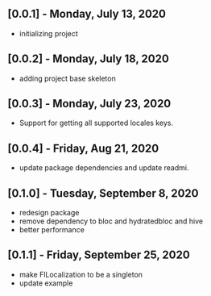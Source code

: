## [0.0.1] - Monday, July 13, 2020

* initializing project

## [0.0.2] - Monday, July 18, 2020

* adding project base skeleton

## [0.0.3] - Monday, July 23, 2020

* Support for getting all supported locales keys.

## [0.0.4] - Friday, Aug 21, 2020

* update package dependencies and update readmi.

## [0.1.0] - Tuesday, September 8, 2020

* redesign package 
* remove dependency to bloc and hydratedbloc and hive
* better performance

## [0.1.1] - Friday, September 25, 2020

* make FlLocalization to be a singleton
* update example